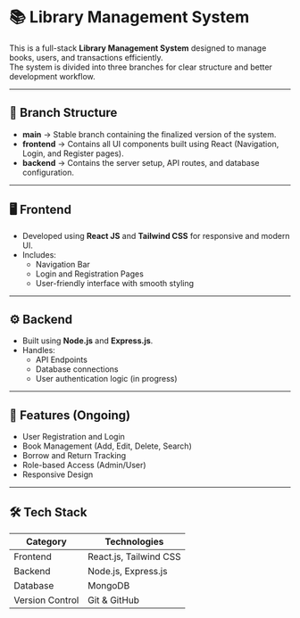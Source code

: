 # 📚 Library Management System

This is a full-stack **Library Management System** designed to manage books, users, and transactions efficiently.  
The system is divided into three branches for clear structure and better development workflow.

---

## 🚀 Branch Structure

- **main** → Stable branch containing the finalized version of the system.  
- **frontend** → Contains all UI components built using React (Navigation, Login, and Register pages).  
- **backend** → Contains the server setup, API routes, and database configuration.

---

## 🖥️ Frontend

- Developed using **React JS** and **Tailwind CSS** for responsive and modern UI.  
- Includes:
  - Navigation Bar  
  - Login and Registration Pages  
  - User-friendly interface with smooth styling  

---

## ⚙️ Backend

- Built using **Node.js** and **Express.js**.  
- Handles:
  - API Endpoints  
  - Database connections  
  - User authentication logic (in progress)  

---

## 🧩 Features (Ongoing)

- User Registration and Login  
- Book Management (Add, Edit, Delete, Search)  
- Borrow and Return Tracking  
- Role-based Access (Admin/User)  
- Responsive Design  

---

## 🛠️ Tech Stack

| Category | Technologies |
|-----------|--------------|
| Frontend | React.js, Tailwind CSS |
| Backend | Node.js, Express.js |
| Database | MongoDB |
| Version Control | Git & GitHub |


